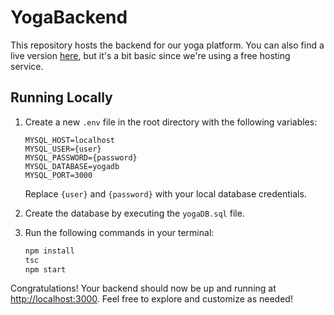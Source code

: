 <!-- Hosted: https://yogabackend.azurewebsites.net/
Bit of a lazy site, since it's free

Running it locally:
Create a new .env file in root dir with the variables
MYSQL_HOST=localhost
MYSQL_USER={user}
MYSQL_PASSWORD={password}
MYSQL_DATABASE=yogadb
MYSQL_PORT=3000

and fill in the {} with ur local db credentials
The db can be created by running the yogaDB.sql file

first run: npm install to get the necessary node module files
then run: tsc
after: npm start

Congrats! ur backend should now be hosted on http://localhost:3000 -->

# YogaBackend

This repository hosts the backend for our yoga platform. You can also find a live version [here](https://yogabackend.azurewebsites.net/), but it's a bit basic since we're using a free hosting service.

## Running Locally

1. Create a new `.env` file in the root directory with the following variables:

    ```env
    MYSQL_HOST=localhost
    MYSQL_USER={user}
    MYSQL_PASSWORD={password}
    MYSQL_DATABASE=yogadb
    MYSQL_PORT=3000
    ```

    Replace `{user}` and `{password}` with your local database credentials.

2. Create the database by executing the `yogaDB.sql` file.

3. Run the following commands in your terminal:

    ```bash
    npm install
    tsc
    npm start
    ```

Congratulations! Your backend should now be up and running at [http://localhost:3000](http://localhost:3000). Feel free to explore and customize as needed!
